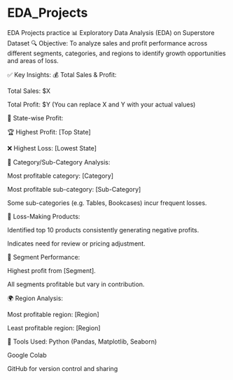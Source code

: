 # EDA_Projects
EDA Projects practice
📊 Exploratory Data Analysis (EDA) on Superstore Dataset
🔍 Objective:
To analyze sales and profit performance across different segments, categories, and regions to identify growth opportunities and areas of loss.

✅ Key Insights:
💰 Total Sales & Profit:

Total Sales: $X

Total Profit: $Y (You can replace X and Y with your actual values)

📍 State-wise Profit:

🏆 Highest Profit: [Top State]

❌ Highest Loss: [Lowest State]

📂 Category/Sub-Category Analysis:

Most profitable category: [Category]

Most profitable sub-category: [Sub-Category]

Some sub-categories (e.g. Tables, Bookcases) incur frequent losses.

💸 Loss-Making Products:

Identified top 10 products consistently generating negative profits.

Indicates need for review or pricing adjustment.

👥 Segment Performance:

Highest profit from [Segment].

All segments profitable but vary in contribution.

🌍 Region Analysis:

Most profitable region: [Region]

Least profitable region: [Region]

📌 Tools Used:
Python (Pandas, Matplotlib, Seaborn)

Google Colab

GitHub for version control and sharing
